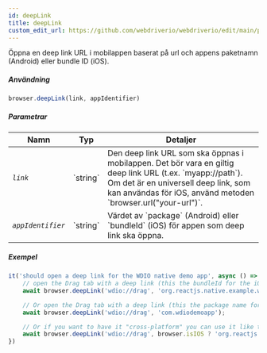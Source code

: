 ```yaml
---
id: deepLink
title: deepLink
custom_edit_url: https://github.com/webdriverio/webdriverio/edit/main/packages/webdriverio/src/commands/mobile/deepLink.ts
---
```


Öppna en deep link URL i mobilappen baserat på url och appens paketnamn (Android) eller bundle ID (iOS).

##### Användning

```js
browser.deepLink(link, appIdentifier)
```

##### Parametrar

<table>
  <thead>
    <tr>
      <th>Namn</th><th>Typ</th><th>Detaljer</th>
    </tr>
  </thead>
  <tbody>
    <tr>
      <td><code><var>link</var></code></td>
      <td>`string`</td>
      <td>Den deep link URL som ska öppnas i mobilappen. Det bör vara en giltig deep link URL (t.ex. `myapp://path`). Om det är en universell deep link, som kan användas för iOS, använd metoden `browser.url("your-url")`.</td>
    </tr>
    <tr>
      <td><code><var>appIdentifier</var></code></td>
      <td>`string`</td>
      <td>Värdet av `package` (Android) eller `bundleId` (iOS) för appen som deep link ska öppna.</td>
    </tr>
  </tbody>
</table>

##### Exempel

```js title="deeplink.js"
it('should open a deep link for the WDIO native demo app', async () => {
    // open the Drag tab with a deep link (this the bundleId for the iOS Demo App)
    await browser.deepLink('wdio://drag', 'org.reactjs.native.example.wdiodemoapp');

    // Or open the Drag tab with a deep link (this the package name for the Android Demo App)
    await browser.deepLink('wdio://drag', 'com.wdiodemoapp');

    // Or if you want to have it "cross-platform" you can use it like this
    await browser.deepLink('wdio://drag', browser.isIOS ? 'org.reactjs.native.example.wdiodemoapp' : 'com.wdiodemoapp');
})
```